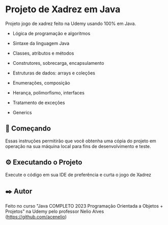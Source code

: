 # Projeto de Xadrez em Java

Projeto jogo de xadrez feito na Udemy usando 100% em Java.

- Lógica de programação e algoritmos

- Sintaxe da linguagem Java

- Classes, atributos e métodos

- Construtores, sobrecarga, encapsulamento

- Estruturas de dados: arrays e coleções

- Enumerações, composição

- Herança, polimorfismo, interfaces

- Tratamento de exceções

- Generics

## 🚀 Começando

Essas instruções permitirão que você obtenha uma cópia do projeto em operação na sua máquina local para fins de desenvolvimento e teste.

## ⚙️ Executando o Projeto

Execute o código em sua IDE de preferência e curta o jogo de Xadrez 

## ✒️ Autor

Feito no curso "Java COMPLETO 2023 Programação Orientada a Objetos + Projetos" na Udemy pelo professor Nelio Alves (https://github.com/acenelio)



